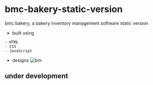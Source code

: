 # bmc-bakery-static-version
bmc bakery, a bakery inventory management software static version

* built using 
```
- HTML
- CSS
- JavaScript
```
* designs
![bm](https://user-images.githubusercontent.com/66163130/150638172-238e9858-b842-4bef-8ee8-e8cd977d70b9.png)

## under development
